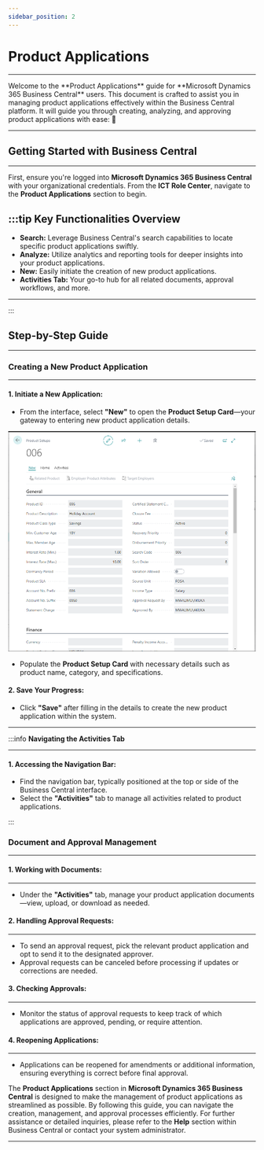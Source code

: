 ```yaml
---
sidebar_position: 2
---
```


# Product Applications
---

<div class="customized-intro-container" id="introduction">
    <p> Welcome to the **Product Applications** guide for **Microsoft Dynamics 365 Business Central** users. This document is crafted to assist you in managing product applications effectively within the Business Central platform. It will guide you through creating, analyzing, and approving product applications with ease: 🤗 </p>
</div>

---

## **Getting Started with Business Central**
---

First, ensure you're logged into **Microsoft Dynamics 365 Business Central** with your organizational credentials. From the **ICT Role Center**, navigate to the **Product Applications** section to begin.

:::tip Key Functionalities Overview
---

- **Search:** Leverage Business Central's search capabilities to locate specific product applications swiftly.
- **Analyze:** Utilize analytics and reporting tools for deeper insights into your product applications.
- **New:** Easily initiate the creation of new product applications.
- **Activities Tab:** Your go-to hub for all related documents, approval workflows, and more.

---

:::

## **Step-by-Step Guide**
---

### **Creating a New Product Application**
---

#### **1. Initiate a New Application:**
   - From the interface, select **"New"** to open the **Product Setup Card**—your gateway to entering new product application details.
  
  ![alt text](image.png)
  
   - Populate the **Product Setup Card** with necessary details such as product name, category, and specifications.

#### **2. Save Your Progress:**
   - Click **"Save"** after filling in the details to create the new product application within the system.

---

:::info **Navigating the Activities Tab**

---

#### **1. Accessing the Navigation Bar:**
   - Find the navigation bar, typically positioned at the top or side of the Business Central interface.
   - Select the **"Activities"** tab to manage all activities related to product applications.

:::

### **Document and Approval Management**
---

#### **1. Working with Documents:**
---
   - Under the **"Activities"** tab, manage your product application documents—view, upload, or download as needed.

#### **2. Handling Approval Requests:**
---
   - To send an approval request, pick the relevant product application and opt to send it to the designated approver.
   - Approval requests can be canceled before processing if updates or corrections are needed.

#### **3. Checking Approvals:**
---
   - Monitor the status of approval requests to keep track of which applications are approved, pending, or require attention.

#### **4. Reopening Applications:**
---
   - Applications can be reopened for amendments or additional information, ensuring everything is correct before final approval.


The **Product Applications** section in **Microsoft Dynamics 365 Business Central** is designed to make the management of product applications as streamlined as possible. By following this guide, you can navigate the creation, management, and approval processes efficiently. For further assistance or detailed inquiries, please refer to the **Help** section within Business Central or contact your system administrator.

---
